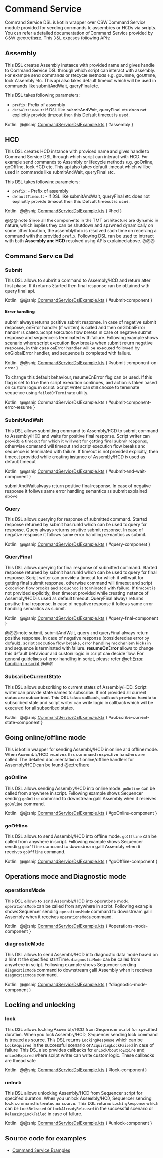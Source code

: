 # Command Service

Command Service DSL is kotlin wrapper over CSW Command Service module provided for sending commands to assemblies or HCDs via scripts.
You can refer a detailed documentation of Command Service provided by CSW @extref[here](csw:commons/command.html#commandservice).
This DSL exposes following APIs:

## Assembly

This DSL creates Assembly instance with provided name and gives handle to Command Service DSL through which script can interact with
assembly. For example send commands or lifecycle methods e.g. goOnline, goOffline, lock Assembly etc. This api also takes default timeout
which will be used in commands like submitAndWait, queryFinal etc.

This DSL takes following parameters:
* `prefix`: Prefix of assembly
* `defaultTimeout`: if DSL like submitAndWait, queryFinal etc does not explicitly provide timeout then this Default timeout is used.

Kotlin
:   @@snip [CommandServiceDslExample.kts](../../../../../../../examples/src/main/kotlin/esw/ocs/scripts/examples/paradox/CommandServiceDslExample.kts) { #assembly }

## HCD

This DSL creates HCD instance with provided name and gives handle to Command Service DSL through which script can interact with HCD. For example
send commands to Assembly or lifecycle methods e.g. goOnline, goOffline, lock HCD etc. This api also takes default timeout which will be used in commands
like submitAndWait, queryFinal etc.

This DSL takes following parameters:
* `prefix`: - Prefix of assembly
* `defaultTimeout`: - if DSL like submitAndWait, queryFinal etc does not explicitly provide timeout then this Default timeout is used.

Kotlin
:   @@snip [CommandServiceDslExample.kts](../../../../../../../examples/src/main/kotlin/esw/ocs/scripts/examples/paradox/CommandServiceDslExample.kts) { #hcd }

@@@ note
Since all the components in the TMT architecture are dynamic in nature, which implies they can be shutdown and spawned dynamically
on some other location, the assembly/hdc is resolved each time on receiving a command with the provided `prefix`.
Following DSL can be used to interact with both **Assembly and HCD** resolved using APIs explained above.
@@@

## Command Service Dsl
### Submit

This DSL allows to submit a command to Assembly/HCD and return after first phase. If it returns Started then final response can
be obtained with query final api.

Kotlin
:   @@snip [CommandServiceDslExample.kts](../../../../../../../examples/src/main/kotlin/esw/ocs/scripts/examples/paradox/CommandServiceDslExample.kts) { #submit-component }

#### Error handling
submit always returns positive submit response. In case of negative submit response, onError handler (if written) is called and then
onGlobalError handler is called. Script execution flow breaks in case of negative submit response and sequence is terminated with failure. 
Following example shows scenario where script execution flow breaks when submit return negative response, in this case onError handler will be executed followed by
onGlobalError handler, and sequence is completed with failure.

Kotlin
:   @@snip [CommandServiceDslExample.kts](../../../../../../../examples/src/main/kotlin/esw/ocs/scripts/examples/paradox/CommandServiceDslExample.kts) { #submit-component-on-error }

To change this default behaviour, resumeOnError flag can be used. If this flag is set to true then script execution continues, and action is taken based on custom logic
in script. Script writer can still choose to terminate sequence using `failedOnTerminate` utility.

Kotlin
:   @@snip [CommandServiceDslExample.kts](../../../../../../../examples/src/main/kotlin/esw/ocs/scripts/examples/paradox/CommandServiceDslExample.kts) { #submit-component-error-resume }

### SubmitAndWait

This DSL allows submitting command to Assembly/HCD to submit command to Assembly/HCD and waits for positive final response. Script writer can provide a timeout
for which it will wait for getting final submit response, otherwise command will timeout and script execution flow breaks and sequence is terminated with failure.
If timeout is not provided explicitly, then timeout provided while creating instance of Assembly/HCD is used as default timeout. 

Kotlin
:   @@snip [CommandServiceDslExample.kts](../../../../../../../examples/src/main/kotlin/esw/ocs/scripts/examples/paradox/CommandServiceDslExample.kts) { #submit-and-wait-component }

submitAndWait always return positive final response. In case of negative response it follows same error handling semantics as submit explained above. 

### Query

This DSL allows querying for response of submitted command. Started response returned by submit has runId which can be used to query for response.
Query always returns positive submit response. In case of negative response it follows same error handling semantics as submit.

Kotlin
:   @@snip [CommandServiceDslExample.kts](../../../../../../../examples/src/main/kotlin/esw/ocs/scripts/examples/paradox/CommandServiceDslExample.kts) { #query-component }

### QueryFinal

This DSL allows querying for final response of submitted command. Started response returned by submit has runId which can be used to query for final response.
Script writer can provide a timeout for which it will wait for getting final submit response, otherwise command
will timeout and script execution flow breaks and sequence is terminated with failure. If timeout is not provided explicitly,
then timeout provided while creating instance of Assembly/HCD is used as default timeout. 
QueryFinal always returns positive final response. In case of negative response it follows same error handling semantics as
submit. 

Kotlin
:   @@snip [CommandServiceDslExample.kts](../../../../../../../examples/src/main/kotlin/esw/ocs/scripts/examples/paradox/CommandServiceDslExample.kts) { #query-final-component }

@@@ note
submit, submitAndWait, query and queryFinal always return positive response. In case of negative response (considered as error by default), 
script execution flow breaks, error handling mechanism kicks in and sequence is terminated with failure. **resumeOnError**
allows to change this default behaviour and custom logic in script can decide flow. For general guidelines of error handling in script,
please refer @ref:[Error handling in script](../handlers.md#error-handlers)
@@@

### SubscribeCurrentState

This DSL allows subscribing to current states of Assembly/HCD. Script writer can provide state names to subscribe. If not provided
all current states are subscribed. This DSL takes callback, callback provides handle to subscribed state and script writer can write logic in
callback which will be executed for all subscribed states.

Kotlin
:   @@snip [CommandServiceDslExample.kts](../../../../../../../examples/src/main/kotlin/esw/ocs/scripts/examples/paradox/CommandServiceDslExample.kts) { #subscribe-current-state-component }

## Going online/offline mode

This is kotlin wrapper for sending Assembly/HCD in online and offline mode. When Assembly/HCD receives this command respective handlers are called. The detailed documentation
of online/offline handlers for Assembly/HCD can be found @extref[here](csw:framework/handling-lifecycle.html#component-online-and-offline)


### goOnline

This DSL allows sending Assembly/HCD into online mode. `goOnline` can be called from anywhere in script. Following example
shows Sequencer sending `goOnline` command to downstream galil Assembly when it receives `goOnline` command. 

Kotlin
:   @@snip [CommandServiceDslExample.kts](../../../../../../../examples/src/main/kotlin/esw/ocs/scripts/examples/paradox/CommandServiceDslExample.kts) { #goOnline-component }

### goOffline

This DSL allows to send Assembly/HCD into offline mode. `goOffline` can be called from anywhere in script. Following example
shows Sequencer sending `goOffline` command to downstream galil Assembly when it receives `goOffline` command. 

Kotlin
:   @@snip [CommandServiceDslExample.kts](../../../../../../../examples/src/main/kotlin/esw/ocs/scripts/examples/paradox/CommandServiceDslExample.kts) { #goOffline-component }

## Operations mode and Diagnostic mode

### operationsMode

This DSL allows to send Assembly/HCD into operations mode. `operationsMode` can be called from anywhere in script. Following example
shows Sequencer sending `operationsMode` command to downstream galil Assembly when it receives `operationsMode` command. 

Kotlin
:   @@snip [CommandServiceDslExample.kts](../../../../../../../examples/src/main/kotlin/esw/ocs/scripts/examples/paradox/CommandServiceDslExample.kts) { #operations-mode-component }

### diagnosticMode

This DSL allows to send Assembly/HCD into diagnostic data mode based on a hint at the specified startTime. `diagnosticMode` can be called from anywhere in script. Following example 
shows Sequencer sending `diagnosticMode` command to downstream galil Assembly when it receives `diagnosticMode` command. 

Kotlin
:   @@snip [CommandServiceDslExample.kts](../../../../../../../examples/src/main/kotlin/esw/ocs/scripts/examples/paradox/CommandServiceDslExample.kts) { #diagnostic-mode-component }

## Locking and unlocking

### lock

This DSL allows locking Assembly/HCD from Sequencer script for specified duration. When you lock Assembly/HCD, Sequencer sending lock command
is treated as source. This DSL returns `LockingResponse` which can be `LockAcquired` in the successful scenario or `AcquiringLockFailed` in case of failure.
This DSL also provides callbacks for `onLockAboutToExpire` and, `onLockExpired` where script writer can write custom logic. These callbacks are thread safe.

Kotlin
:   @@snip [CommandServiceDslExample.kts](../../../../../../../examples/src/main/kotlin/esw/ocs/scripts/examples/paradox/CommandServiceDslExample.kts) { #lock-component }

### unlock

This DSL allows unlocking Assembly/HCD from Sequencer script for specified duration. When you unlock Assembly/HCD, Sequencer sending lock command
is treated as source. This DSL returns `LockingResponse` which can be `LockReleased` or `LockAlreadyReleased` in the successful scenario or `ReleasingLockFailed` 
in case of failure.

Kotlin
:   @@snip [CommandServiceDslExample.kts](../../../../../../../examples/src/main/kotlin/esw/ocs/scripts/examples/paradox/CommandServiceDslExample.kts) { #unlock-component }

## Source code for examples
* [Command Service Examples]($github.base_url$/examples/src/main/kotlin/esw/ocs/scripts/examples/paradox/CommandServiceDslExample.kts)
